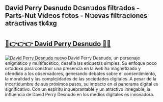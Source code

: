 ## David Perry Desnudo D𝚎sn𝚞dos filtr𝚊dos - Parts-Nut Vid𝚎os f𝚘tos - N𝚞evas filtr𝚊ciones atr𝚊ctivas tk4xg

# <h2><a href="http://mbcr3uq.tromn.icu/?c=David+Perry+Desnudo">🔗👉👉👉 David Perry Desnudo 🔗🔗</a></h2>

[![David Perry Desnudo nuevo](https://i.imgur.com/pEAQMta.gif)](http://mbcr3uq.tromn.icu/?c=David+Perry+Desnudo)
David Perry Desnudo, un personaje enigmático y multifacético, desafía las etiquetas simples. Su enfoque poco ortodoxo para construir una presencia en la web ha magnetizado y ofendido a los observadores, generando debates sobre el consentimiento, la moralidad y las complejidades de las sociedades digitales. A pesar de la incertidumbre de sus próximos pasos, su impacto en el panorama digital es significativo. Con un espíritu inquebrantable y un atractivo innegable, la influencia de David Perry Desnudo en los medios digitales es innovadora.
